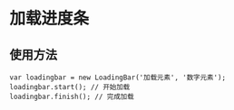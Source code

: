 # 加载进度条

## 使用方法
```
var loadingbar = new LoadingBar('加载元素', '数字元素');
loadingbar.start(); // 开始加载
loadingbar.finish(); // 完成加载
```